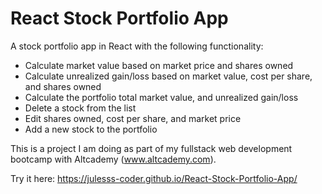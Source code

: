 # React Stock Portfolio App


A stock portfolio app in React with the  following functionality:

- Calculate market value based on market price and shares owned
- Calculate unrealized gain/loss based on market value, cost per share, and shares owned
- Calculate the portfolio total market value, and unrealized gain/loss
- Delete a stock from the list
- Edit shares owned, cost per share, and market price
- Add a new stock to the portfolio

This is a project I am doing as part of my fullstack web development bootcamp with Altcademy (www.altcademy.com).

Try it here: https://julesss-coder.github.io/React-Stock-Portfolio-App/